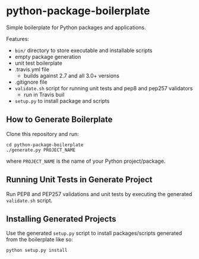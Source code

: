 # python-package-boilerplate

Simple boilerplate for Python packages and applications.

Features:

* `bin/` directory to store executable and installable scripts
* empty package generation
* unit test boilerplate
* .travis.yml file
    - builds against 2.7 and all 3.0+ versions
* .gitignore file
* `validate.sh` script for running unit tests and pep8 and pep257 validators
    - run in Travis buil
* `setup.py` to install package and scripts

## How to Generate Boilerplate

Clone this repository and run:

```
cd python-package-boilerplate
./generate.py PROJECT_NAME
```

where `PROJECT_NAME` is the name of your Python project/package.

## Running Unit Tests in Generate Project

Run PEP8 and PEP257 validations and unit tests by executing the generated `validate.sh` script.

## Installing Generated Projects

Use the generated `setup.py` script to install packages/scripts generated from the boilerplate like so:

```
python setup.py install
```

